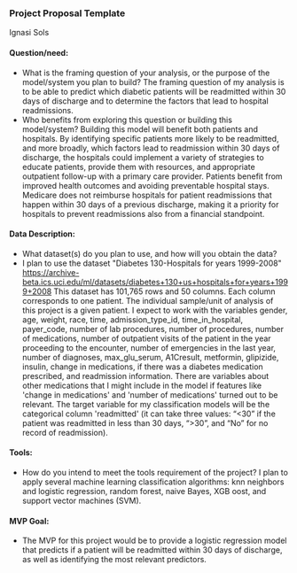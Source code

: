 
### Project Proposal Template

Ignasi Sols

#### Question/need:
* What is the framing question of your analysis, or the purpose of the model/system you plan to build? 
The framing question of my analysis is to be able to predict which diabetic patients will be readmitted within 30 days of discharge and to determine the factors that lead to hospital readmissions. 
* Who benefits from exploring this question or building this model/system?
Building this model will benefit both patients and hospitals. By identifying specific patients more likely to be readmitted, and more broadly, which factors lead to readmission within 30 days of discharge, the hospitals could implement a variety of strategies to educate patients, provide them with resources, and appropriate outpatient follow-up with a primary care provider. Patients benefit from improved health outcomes and avoiding preventable hospital stays.
Medicare does not reimburse hospitals for patient readmissions that happen within 30 days of a previous discharge, making it a priority for hospitals to prevent readmissions also from a financial standpoint.

#### Data Description:
* What dataset(s) do you plan to use, and how will you obtain the data?
* I plan to use the dataset "Diabetes 130-Hospitals for years 1999-2008" https://archive-beta.ics.uci.edu/ml/datasets/diabetes+130+us+hospitals+for+years+1999+2008
This dataset has 101,765 rows and 50 columns. Each column corresponds to one patient. The individual sample/unit of analysis of this project is a given patient.
I expect to work with the variables gender, age, weight, race, time, admission_type_id, time_in_hospital, payer_code, number of lab procedures, number of procedures, number of medications, number of outpatient visits of the patient in the year proceeding to the encounter, number of emergencies in the last year, number of diagnoses, max_glu_serum, A1Cresult, metformin, glipizide, insulin, change in medications, if there was a diabetes medication prescribed, and readmission information. There are variables about other medications that I might include in the model if features like 'change in medications' and 'number of medications' turned out to be relevant. 
The target variable for my classification models will be the categorical column 'readmitted' (it can take three values: “<30” if the patient was readmitted in less than 30 days, “>30”, and “No” for no record of readmission). 

#### Tools:
* How do you intend to meet the tools requirement of the project? 
I plan to apply several machine learning classification algorithms: knn neighbors and logistic regression, random forest, naive Bayes, XGB	oost, and support vector machines (SVM). 

#### MVP Goal:
* The MVP for this project would be to provide a logistic regression model that predicts if a patient will be readmitted within 30 days of discharge, as well as identifying the most relevant predictors. 
